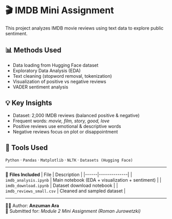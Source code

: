 # 🎬 IMDB Mini Assignment

This project analyzes IMDB movie reviews using text data to explore public sentiment.

## 📊 Methods Used
- Data loading from Hugging Face dataset
- Exploratory Data Analysis (EDA)
- Text cleaning (stopword removal, tokenization)
- Visualization of positive vs negative reviews
- VADER sentiment analysis

## 💡 Key Insights
- Dataset: 2,000 IMDB reviews (balanced positive & negative)
- Frequent words: *movie, film, story, good, love*
- Positive reviews use emotional & descriptive words
- Negative reviews focus on plot or disappointment

## 🧰 Tools Used
`Python` · `Pandas` · `Matplotlib` · `NLTK` · `Datasets (Hugging Face)`

---

📁 **Files Included**
| File | Description |
|------|--------------|
| `imdb_analysis.ipynb` | Main notebook (EDA + visualization + sentiment) |
| `imdb_download.ipynb` | Dataset download notebook |
| `imdb_reviews_small.csv` | Cleaned and sampled dataset |

---

👩‍💻 Author: **Anzuman Ara**  
📅 Submitted for: *Module 2 Mini Assignment (Roman Jurowetzki)*


